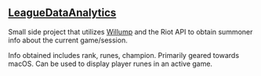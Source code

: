 ## [LeagueDataAnalytics](https://github.com/relalis/LeagueDataAnalytics)

Small side project that utilizes [Willump](https://github.com/elliejs/Willump) and the Riot API to obtain summoner info about the current game/session.

Info obtained includes rank, runes, champion. Primarily geared towards macOS. Can be used to display player runes in an active game.
